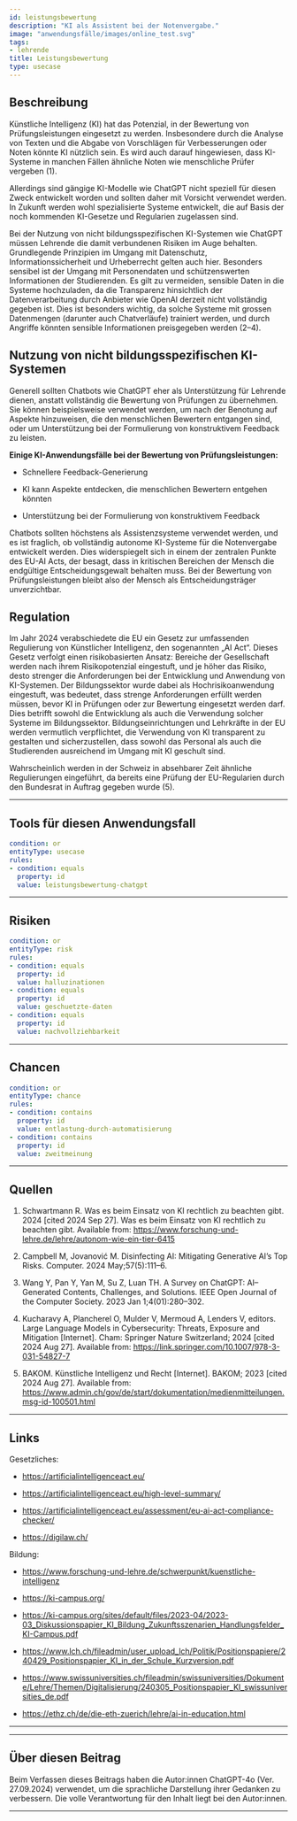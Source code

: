 ```yaml
---
id: leistungsbewertung
description: "KI als Assistent bei der Notenvergabe."
image: "anwendungsfälle/images/online_test.svg" 
tags:
- lehrende
title: Leistungsbewertung
type: usecase
---
```



## Beschreibung

Künstliche Intelligenz (KI) hat das Potenzial, in der Bewertung von Prüfungsleistungen eingesetzt zu werden. Insbesondere durch die Analyse von Texten und die Abgabe von Vorschlägen für Verbesserungen oder Noten könnte KI nützlich sein. Es wird auch darauf hingewiesen, dass KI-Systeme in manchen Fällen ähnliche Noten wie menschliche Prüfer vergeben (1).

Allerdings sind gängige KI-Modelle wie ChatGPT nicht speziell für diesen Zweck entwickelt worden und sollten daher mit Vorsicht verwendet werden. In Zukunft werden wohl spezialisierte Systeme entwickelt, die auf Basis der noch kommenden KI-Gesetze und Regularien zugelassen sind.

Bei der Nutzung von nicht bildungsspezifischen KI-Systemen wie ChatGPT müssen Lehrende die damit verbundenen Risiken im Auge behalten. Grundlegende Prinzipien im Umgang mit Datenschutz, Informationssicherheit und Urheberrecht gelten auch hier. Besonders sensibel ist der Umgang mit Personendaten und schützenswerten Informationen der Studierenden. 
Es gilt zu vermeiden, sensible Daten in die Systeme hochzuladen, da die Transparenz hinsichtlich der Datenverarbeitung durch Anbieter wie OpenAI derzeit nicht vollständig gegeben ist. Dies ist besonders wichtig, da solche Systeme mit grossen Datenmengen (darunter auch Chatverläufe) trainiert werden, und durch Angriffe könnten sensible Informationen preisgegeben werden (2–4).


## Nutzung von nicht bildungsspezifischen KI-Systemen

Generell sollten Chatbots wie ChatGPT eher als Unterstützung für Lehrende dienen, anstatt vollständig die Bewertung von Prüfungen zu übernehmen. Sie können beispielsweise verwendet werden, um nach der Benotung auf Aspekte hinzuweisen, die den menschlichen Bewertern entgangen sind, oder um Unterstützung bei der Formulierung von konstruktivem Feedback zu leisten.


**Einige KI-Anwendungsfälle bei der Bewertung von Prüfungsleistungen:**

- Schnellere Feedback-Generierung

- KI kann Aspekte entdecken, die menschlichen Bewertern entgehen könnten

- Unterstützung bei der Formulierung von konstruktivem Feedback


Chatbots sollten höchstens als Assistenzsysteme verwendet werden, und es ist fraglich, ob vollständig autonome KI-Systeme für die Notenvergabe entwickelt werden. Dies widerspiegelt sich in einem der zentralen Punkte des EU-AI Acts, der besagt, dass in kritischen Bereichen der Mensch die endgültige Entscheidungsgewalt behalten muss. Bei der Bewertung von Prüfungsleistungen bleibt also der Mensch als Entscheidungsträger unverzichtbar.


## Regulation 

Im Jahr 2024 verabschiedete die EU ein Gesetz zur umfassenden Regulierung von Künstlicher Intelligenz, den sogenannten „AI Act“. Dieses Gesetz verfolgt einen risikobasierten Ansatz: Bereiche der Gesellschaft werden nach ihrem Risikopotenzial eingestuft, und je höher das Risiko, desto strenger die Anforderungen bei der Entwicklung und Anwendung von KI-Systemen. 
Der Bildungssektor wurde dabei als Hochrisikoanwendung eingestuft, was bedeutet, dass strenge Anforderungen erfüllt werden müssen, bevor KI in Prüfungen oder zur Bewertung eingesetzt werden darf. Dies betrifft sowohl die Entwicklung als auch die Verwendung solcher Systeme im Bildungssektor. Bildungseinrichtungen und Lehrkräfte in der EU werden vermutlich verpflichtet, die Verwendung von KI transparent zu gestalten und sicherzustellen, dass sowohl das Personal als auch die Studierenden ausreichend im Umgang mit KI geschult sind. 

Wahrscheinlich werden in der Schweiz in absehbarer Zeit ähnliche Regulierungen eingeführt, da bereits eine Prüfung der EU-Regularien durch den Bundesrat in Auftrag gegeben wurde (5).



---


## Tools für diesen Anwendungsfall

```yaml
condition: or
entityType: usecase
rules:
- condition: equals
  property: id
  value: leistungsbewertung-chatgpt
```

---


## Risiken

```yaml
condition: or
entityType: risk
rules:
- condition: equals
  property: id
  value: halluzinationen
- condition: equals
  property: id
  value: geschuetzte-daten
- condition: equals
  property: id
  value: nachvollziehbarkeit
```


---


## Chancen

```yaml
condition: or
entityType: chance
rules:
- condition: contains
  property: id
  value: entlastung-durch-automatisierung
- condition: contains
  property: id
  value: zweitmeinung
```


---


## Quellen

1.	Schwartmann R. Was es beim Einsatz von KI rechtlich zu beachten gibt. 2024 [cited 2024 Sep 27]. Was es beim Einsatz von KI rechtlich zu beachten gibt. Available from: https://www.forschung-und-lehre.de/lehre/autonom-wie-ein-tier-6415

2.	Campbell M, Jovanović M. Disinfecting AI: Mitigating Generative AI’s Top Risks. Computer. 2024 May;57(5):111–6. 

3.	Wang Y, Pan Y, Yan M, Su Z, Luan TH. A Survey on ChatGPT: AI–Generated Contents, Challenges, and Solutions. IEEE Open Journal of the Computer Society. 2023 Jan 1;4(01):280–302. 

4.	Kucharavy A, Plancherel O, Mulder V, Mermoud A, Lenders V, editors. Large Language Models in Cybersecurity: Threats, Exposure and Mitigation [Internet]. Cham: Springer Nature Switzerland; 2024 [cited 2024 Aug 27]. Available from: https://link.springer.com/10.1007/978-3-031-54827-7

5.	BAKOM. Künstliche Intelligenz und Recht [Internet]. BAKOM; 2023 [cited 2024 Aug 27]. Available from: https://www.admin.ch/gov/de/start/dokumentation/medienmitteilungen.msg-id-100501.html



---


## Links

Gesetzliches:

-	https://artificialintelligenceact.eu/

-	https://artificialintelligenceact.eu/high-level-summary/

-	https://artificialintelligenceact.eu/assessment/eu-ai-act-compliance-checker/

-	https://digilaw.ch/

Bildung:

-	https://www.forschung-und-lehre.de/schwerpunkt/kuenstliche-intelligenz

-	https://ki-campus.org/

-	https://ki-campus.org/sites/default/files/2023-04/2023-03_Diskussionspapier_KI_Bildung_Zukunftsszenarien_Handlungsfelder_KI-Campus.pdf

-	https://www.lch.ch/fileadmin/user_upload_lch/Politik/Positionspapiere/240429_Positionspapier_KI_in_der_Schule_Kurzversion.pdf

-	https://www.swissuniversities.ch/fileadmin/swissuniversities/Dokumente/Lehre/Themen/Digitalisierung/240305_Positionspapier_KI_swissuniversities_de.pdf

-	https://ethz.ch/de/die-eth-zuerich/lehre/ai-in-education.html


---

---

## Über diesen Beitrag

Beim Verfassen dieses Beitrags haben die Autor:innen ChatGPT-4o (Ver. 27.09.2024) verwendet, um die sprachliche Darstellung ihrer Gedanken zu verbessern. Die volle Verantwortung für den Inhalt liegt bei den Autor:innen. 


---